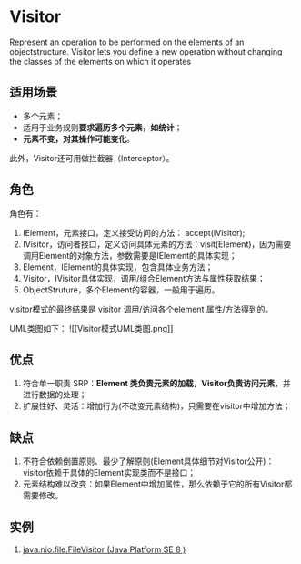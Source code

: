 # Visitor
Represent an operation to be performed on the elements of an objectstructure. 
Visitor lets you define a new operation without changing the classes of the elements on which it operates

## 适用场景
- 多个元素；
- 适用于业务规则**要求遍历多个元素，如统计**；
- **元素不变，对其操作可能变化**。

此外，Visitor还可用做拦截器（Interceptor）。

## 角色
角色有：
1. IElement，元素接口，定义接受访问的方法： accept(IVisitor);
2. IVisitor，访问者接口，定义访问具体元素的方法：visit(Element)，因为需要调用Element的对象方法，参数需要是IElement的具体实现；
3. Element，IElement的具体实现，包含具体业务方法；
4. Visitor，IVisitor具体实现，调用/组合Element方法与属性获取结果；
5. ObjectStruture，多个Element的容器，一般用于遍历。

visitor模式的最终结果是 visitor 调用/访问各个element 属性/方法得到的。

UML类图如下：
![[Visitor模式UML类图.png]]

## 优点
1. 符合单一职责 SRP：**Element 类负责元素的加载，Visitor负责访问元素**，并进行数据的处理；
2. 扩展性好、灵活：增加行为(不改变元素结构)，只需要在visitor中增加方法；

## 缺点
1. 不符合依赖倒置原则、最少了解原则(Element具体细节对Visitor公开)：visitor依赖于具体的Element实现类而不是接口；
2. 元素结构难以改变：如果Element中增加属性，那么依赖于它的所有Visitor都需要修改。


## 实例
1. [java.nio.file.FileVisitor (Java Platform SE 8 ) ](https://docs.oracle.com/javase/8/docs/api/java/nio/file/FileVisitor.html)